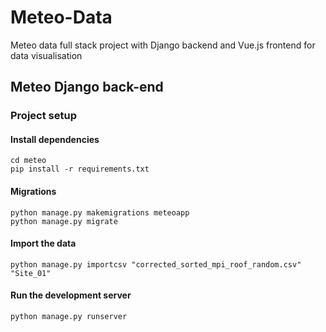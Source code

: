 # Meteo-Data

Meteo data full stack project with Django backend and Vue.js frontend for data visualisation

## Meteo Django back-end

### Project setup

#### Install dependencies
```
cd meteo
pip install -r requirements.txt
```

#### Migrations
```
python manage.py makemigrations meteoapp
python manage.py migrate
```

#### Import the data
```
python manage.py importcsv "corrected_sorted_mpi_roof_random.csv" "Site_01"
```

#### Run the development server 
```
python manage.py runserver
```
